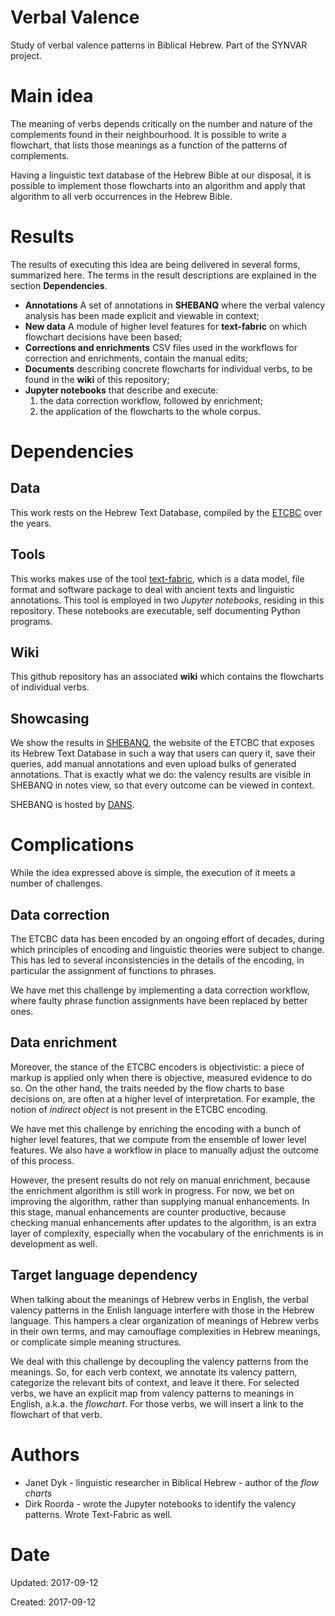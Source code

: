 # Verbal Valence
Study of verbal valence patterns in Biblical Hebrew. Part of the SYNVAR project.

# Main idea

The meaning of verbs depends critically on the number and nature of the complements found in their neighbourhood.
It is possible to write a flowchart, that lists those meanings as a function of the patterns of complements.

Having a linguistic text database of the Hebrew Bible at our disposal, it is possible to implement those flowcharts 
into an algorithm and apply that algorithm to all verb occurrences in the Hebrew Bible.

# Results

The results of executing this idea are being delivered in several forms, summarized here.
The terms in the result descriptions are explained in the section **Dependencies**.

* **Annotations** A set of annotations in **SHEBANQ** where the verbal valency analysis has been made explicit and viewable in context;
* **New data** A module of higher level features for **text-fabric** on which flowchart decisions have been based;
* **Corrections and enrichments** CSV files used in the workflows for correction and enrichments, contain the manual edits;
* **Documents** describing concrete flowcharts for individual verbs, to be found in the **wiki** of this repository;
* **Jupyter notebooks** that describe and execute:
  1. the data correction workflow, followed by enrichment;
  2. the application of the flowcharts to the whole corpus.

# Dependencies

## Data
This work rests on the Hebrew Text Database, compiled by the 
[ETCBC](https://www.godgeleerdheid.vu.nl/en/research/institutes-and-centres/eep-talstra-centre-for-bible-and-computer/index.aspx)
over the years.

## Tools
This works makes use of the tool
[text-fabric](https://github.com/ETCBC/text-fabric), which is a data model, file format and software package to deal with 
ancient texts and linguistic annotations.
This tool is employed in two *Jupyter notebooks*, residing in this repository.
These notebooks are executable, self documenting Python programs.

## Wiki
This github repository has an associated **wiki** which contains the flowcharts of individual verbs.

## Showcasing
We show the results in 
[SHEBANQ](https://shebanq.ancient-data.org), the website of the ETCBC that exposes its Hebrew Text Database in such a way
that users can query it, save their queries, add manual annotations and even upload bulks of generated annotations.
That is exactly what we do: the valency results are visible in SHEBANQ in notes view, so that every outcome can be viewed in context.

SHEBANQ is hosted by
[DANS](https://dans.knaw.nl/en/front-page?set_language=en).

# Complications

While the idea expressed above is simple, the execution of it meets a number of challenges.

## Data correction

The ETCBC data has been encoded by an ongoing effort of decades, during which principles of encoding and linguistic theories
were subject to change. This has led to several inconsistencies in the details of the encoding, in particular the assignment of
functions to phrases.

We have met this challenge by implementing a data correction workflow, where faulty phrase function assignments have been replaced
by better ones.

## Data enrichment
 
Moreover, the stance of the ETCBC encoders is objectivistic: a piece of markup is applied only when there
is objective, measured evidence to do so.
On the other hand, the traits needed by the flow charts to base decisions on, are often at a higher level of interpretation.
For example, the notion of *indirect object* is not present in the ETCBC encoding.

We have met this challenge by enriching the encoding with a bunch of higher level features, that we compute from the ensemble
of lower level features. We also have a workflow in place to manually adjust the outcome of this process.

However, the present results do not rely on manual enrichment, because the enrichment algorithm is still work in progress.
For now, we bet on improving the algorithm, rather than supplying manual enhancements.
In this stage, manual enhancements are counter productive, because checking manual enhancements after updates to the algorithm, is an
extra layer of complexity, especially when the vocabulary of the enrichments is in development as well.

## Target language dependency

When talking about the meanings of Hebrew verbs in English, the verbal valency patterns in the Enlish language interfere with those
in the Hebrew language. 
This hampers a clear organization of meanings of Hebrew verbs in their own terms, and may camouflage complexities in Hebrew meanings,
or complicate simple meaning structures.

We deal with this challenge by decoupling the valency patterns from the meanings. 
So, for each verb context, we annotate its valency pattern, categorize the relevant bits of context, and leave it there.
For selected verbs, we have an explicit map from valency patterns to meanings in English, a.k.a. the *flowchart*. 
For those verbs, we will insert a link to the flowchart of that verb.

# Authors

* Janet Dyk - linguistic researcher in Biblical Hebrew - author of the *flow charts*
* Dirk Roorda - wrote the Jupyter notebooks to identify the valency patterns. Wrote Text-Fabric as well.

# Date

Updated: 2017-09-12

Created: 2017-09-12
